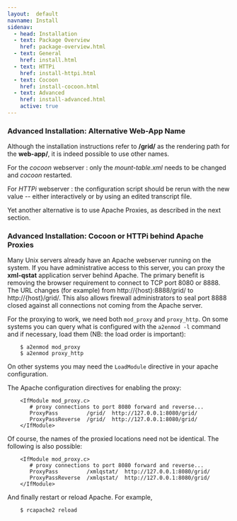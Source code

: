 ```yaml
---
layout:  default
navname: Install
sidenav:
  - head: Installation
  - text: Package Overview
    href: package-overview.html
  - text: General
    href: install.html
  - text: HTTPi
    href: install-httpi.html
  - text: Cocoon
    href: install-cocoon.html
  - text: Advanced
    href: install-advanced.html
    active: true
---
```


### Advanced Installation: Alternative Web-App Name

Although the installation instructions refer to **/grid/** as the rendering
path for the **web-app/**, it is indeed possible to use other names.

For the *cocoon* webserver
: only the *mount-table.xml* needs to be changed and *cocoon* restarted.

For *HTTPi* webserver
: the configuration script should be rerun with the new value -- either
  interactively or by using an edited transcript file.

Yet another alternative is to use Apache Proxies, as described in the next
section.

### Advanced Installation: Cocoon or HTTPi behind Apache Proxies

Many Unix servers already have an Apache webserver running on the system. If
you have administrative access to this server, you can proxy the
**xml-qstat** application server behind Apache. The primary benefit is
removing the browser requirement to connect to TCP port 8080 or 8888. The
URL changes (for example) from http://{host}:8888/grid/ to
http://{host}/grid/. This also allows firewall administrators to seal port
8888 closed against all connections not coming from the Apache server.

For the proxying to work, we need both `mod_proxy` and `proxy_http`. On some
systems you can query what is configured with the `a2enmod -l` command and
if necessary, load them (NB: the load order is important):

        $ a2enmod mod_proxy
        $ a2enmod proxy_http

On other systems you may need the `LoadModule` directive in your apache
configuration.

The Apache configuration directives for enabling the proxy:

        <IfModule mod_proxy.c>
           # proxy connections to port 8080 forward and reverse...
           ProxyPass         /grid/  http://127.0.0.1:8080/grid/
           ProxyPassReverse  /grid/  http://127.0.0.1:8080/grid/
        </IfModule>

Of course, the names of the proxied locations need not be identical. The
following is also possible:

        <IfModule mod_proxy.c>
           # proxy connections to port 8080 forward and reverse...
           ProxyPass         /xmlqstat/  http://127.0.0.1:8080/grid/
           ProxyPassReverse  /xmlqstat/  http://127.0.0.1:8080/grid/
        </IfModule>

And finally restart or reload Apache. For example,

        $ rcapache2 reload

